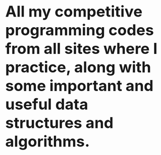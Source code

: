 <font size="16"><b>All my competitive programming codes from all sites where I practice, along with some important and useful data structures and algorithms.</b></font>
